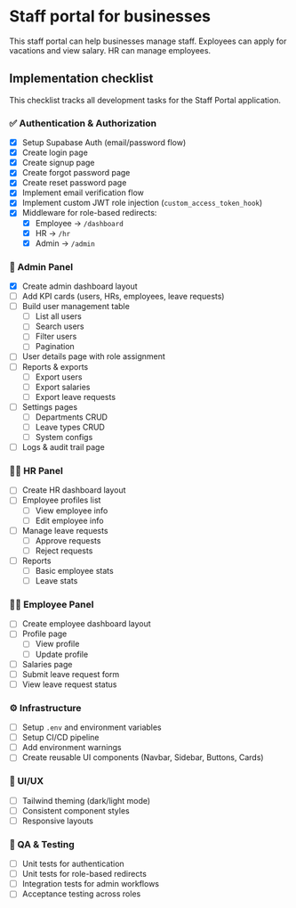 # Staff portal for businesses

This staff portal can help businesses manage staff. Exployees can apply for vacations and view salary. HR can manage employees.

## Implementation checklist

This checklist tracks all development tasks for the Staff Portal application.

### ✅ Authentication & Authorization

- [x] Setup Supabase Auth (email/password flow)
- [x] Create login page
- [x] Create signup page
- [x] Create forgot password page
- [x] Create reset password page
- [x] Implement email verification flow
- [x] Implement custom JWT role injection (`custom_access_token_hook`)
- [x] Middleware for role-based redirects:
  - [x] Employee → `/dashboard`
  - [x] HR → `/hr`
  - [x] Admin → `/admin`

### 👤 Admin Panel

- [x] Create admin dashboard layout
- [ ] Add KPI cards (users, HRs, employees, leave requests)
- [ ] Build user management table
  - [ ] List all users
  - [ ] Search users
  - [ ] Filter users
  - [ ] Pagination
- [ ] User details page with role assignment
- [ ] Reports & exports
  - [ ] Export users
  - [ ] Export salaries
  - [ ] Export leave requests
- [ ] Settings pages
  - [ ] Departments CRUD
  - [ ] Leave types CRUD
  - [ ] System configs
- [ ] Logs & audit trail page

### 👨‍💼 HR Panel

- [ ] Create HR dashboard layout
- [ ] Employee profiles list
  - [ ] View employee info
  - [ ] Edit employee info
- [ ] Manage leave requests
  - [ ] Approve requests
  - [ ] Reject requests
- [ ] Reports
  - [ ] Basic employee stats
  - [ ] Leave stats

### 👩‍💻 Employee Panel

- [ ] Create employee dashboard layout
- [ ] Profile page
  - [ ] View profile
  - [ ] Update profile
- [ ] Salaries page
- [ ] Submit leave request form
- [ ] View leave request status

### ⚙️ Infrastructure

- [ ] Setup `.env` and environment variables
- [ ] Setup CI/CD pipeline
- [ ] Add environment warnings
- [ ] Create reusable UI components (Navbar, Sidebar, Buttons, Cards)

### 🎨 UI/UX

- [ ] Tailwind theming (dark/light mode)
- [ ] Consistent component styles
- [ ] Responsive layouts

### 🧪 QA & Testing

- [ ] Unit tests for authentication
- [ ] Unit tests for role-based redirects
- [ ] Integration tests for admin workflows
- [ ] Acceptance testing across roles
